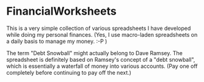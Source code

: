 FinancialWorksheets
===================

This is a very simple collection of various spreadsheets I have developed while doing my
personal finances. (Yes, I use macro-laden spreadsheets on a daily basis to manage my
money. :-P )

The term "Debt Snowball" might actually belong to Dave Ramsey. The spreadsheet is 
definitely based on Ramsey's concept of a "debt snowball", which is essentially a
waterfall of money into various accounts. (Pay one off completely before continuing to pay
off the next.)